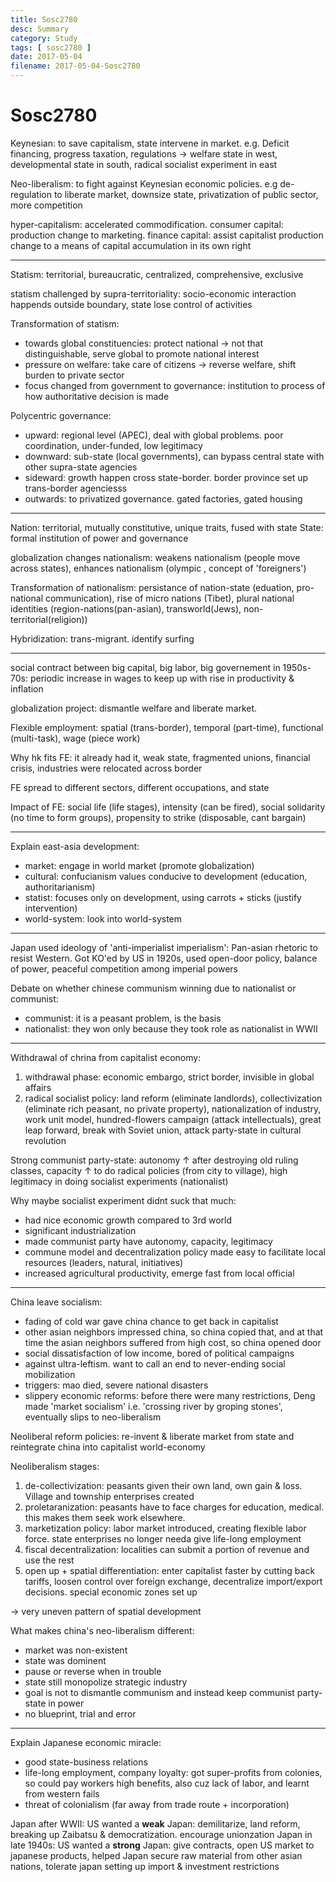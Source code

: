 ```yaml
---
title: Sosc2780
desc: Summary
category: Study
tags: [ sosc2780 ]
date: 2017-05-04
filename: 2017-05-04-Sosc2780
---
```


# Sosc2780

Keynesian: to save capitalism, state intervene in market. e.g. Deficit financing, progress taxation, regulations $\to$ welfare state in west, developmental state in south, radical socialist experiment in east

Neo-liberalism: to fight against Keynesian economic policies. e.g de-regulation to liberate market, downsize state, privatization of public sector, more competition

hyper-capitalism: accelerated commodification.
consumer capital: production change to marketing.
finance capital: assist capitalist production change to a means of capital accumulation in its own right

------

Statism: territorial, bureaucratic, centralized, comprehensive, exclusive

statism challenged by supra-territoriality: socio-economic interaction happends outside boundary, state lose control of activities

Transformation of statism:

- towards global constituencies: protect national $\to$ not that distinguishable, serve global to promote national interest
- pressure on welfare: take care of citizens $\to$ reverse welfare, shift burden to private sector
- focus changed from government to governance: institution to process of how authoritative decision is made

Polycentric governance:

- upward: regional level (APEC), deal with global problems. poor coordination, under-funded, low legitimacy
- downward: sub-state (local governments), can bypass central state with other supra-state agencies
- sideward: growth happen cross state-border. border province set up trans-border agenciesss
- outwards: to privatized governance. gated factories, gated housing

------

Nation: territorial, mutually constitutive, unique traits, fused with state
State: formal institution of power and governance

globalization changes nationalism: weakens nationalism (people move across states), enhances nationalism (olympic , concept of 'foreigners')

Transformation of nationalism: persistance of nation-state (eduation, pro-national communication), rise of micro nations (Tibet), plural national identities (region-nations(pan-asian), transworld(Jews), non-territorial(religion))

Hybridization: trans-migrant. identify surfing

------

social contract between big capital, big labor, big governement in 1950s-70s: periodic increase in wages to keep up with rise in productivity & inflation

globalization project: dismantle welfare and liberate market. 

Flexible employment: spatial (trans-border), temporal (part-time), functional (multi-task), wage (piece work)

Why hk fits FE: it already had it, weak state, fragmented unions, financial crisis, industries were relocated across border

FE spread to different sectors, different occupations, and state

Impact of FE: social life (life stages), intensity (can be fired), social solidarity (no time to form groups), propensity to strike (disposable, cant bargain)

------

Explain east-asia development:

- market: engage in world market (promote globalization)
- cultural: confucianism values conducive to development (education, authoritarianism)
- statist: focuses only on development, using carrots + sticks (justify intervention)
- world-system: look into world-system 

------

Japan used ideology of 'anti-imperialist imperialism': Pan-asian rhetoric to resist Western.
Got KO'ed by US in 1920s, used open-door policy, balance of power, peaceful competition among imperial powers

Debate on whether chinese communism winning due to nationalist or communist:

- communist: it is a peasant problem, is the basis
- nationalist: they won only because they took role as nationalist in WWII

------

Withdrawal of chrina from capitalist economy:

1. withdrawal phase: economic embargo, strict border, invisible in global affairs
2. radical socialist policy: land reform (eliminate landlords), collectivization (eliminate rich peasant, no private property), nationalization of industry, work unit model, hundred-flowers campaign (attack intellectuals), great leap forward, break with Soviet union, attack party-state in cultural revolution

Strong communist party-state: autonomy $\uparrow$ after destroying old ruling classes, capacity $\uparrow$ to do radical policies (from city to village), high legitimacy in doing socialist experiments (nationalist)

Why maybe socialist experiment didnt suck that much:

- had nice economic growth compared to 3rd world
- significant industrialization
- made communist party have autonomy, capacity, legitimacy
- commune model and decentralization policy made easy to facilitate local resources (leaders, natural, initiatives)
- increased agricultural productivity, emerge fast from local official

------

China leave socialism:

- fading of cold war gave china chance to get back in capitalist
- other asian neighbors impressed china, so china copied that, and at that time the asian neighbors suffered from high cost, so china opened door
- social dissatisfaction of low income, bored of political campaigns
- against ultra-leftism. want to call an end to never-ending social mobilization
- triggers: mao died, severe national disasters
- slippery economic reforms: before there were many restrictions, Deng made 'market socialism' i.e. 'crossing river by groping stones', eventually slips to neo-liberalism


Neoliberal reform policies: re-invent & liberate market from state and reintegrate china into capitalist world-economy

Neoliberalism stages:

1. de-collectivization: peasants given their own land, own gain & loss. Village and township enterprises created
2. proletaranization: peasants have to face charges for education, medical. this makes them seek work elsewhere.
3. marketization policy: labor market introduced, creating flexible labor force. state enterprises no longer needa give life-long employment
4. fiscal decentralization: localities can submit a portion of revenue and use the rest
5. open up + spatial differentiation: enter capitalist faster by cutting back tariffs, loosen control over foreign exchange, decentralize import/export decisions. special economic zones set up

$\to$ very uneven pattern of spatial development

What makes china's neo-liberalism different:

- market was non-existent
- state was dominent
- pause or reverse when in trouble
- state still monopolize strategic industry
- goal is not to dismantle communism and instead keep communist party-state in power
- no blueprint, trial and error


------

Explain Japanese economic miracle:

- good state-business relations
- life-long employment, company loyalty: got super-profits from colonies, so could pay workers high benefits, also cuz lack of labor, and learnt from western fails
- threat of colonialism (far away from trade route + incorporation)

Japan after WWII: US wanted a **weak** Japan: demilitarize, land reform, breaking up Zaibatsu & democratization. encourage unionzation
Japan in late 1940s: US wanted a **strong** Japan: give contracts, open US market to japanese products, helped Japan secure raw material from other asian nations, tolerate japan setting up import & investment restrictions